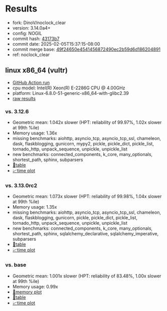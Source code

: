 # Results

- fork: DinoV/noclock_clear
- version: 3.14.0a4+
- config: NOGIL
- commit hash: [43173b7](https://github.com/DinoV/cpython/commit/43173b7)
- commit date: 2025-02-05T15:37:15-08:00
- commit merge base: [49f24650e4541456872490ec2b59d6d186204891](https://github.com/python/cpython/commit/49f24650e4541456872490ec2b59d6d186204891)
- ref: noclock_clear

## linux x86_64 (vultr)

- [GitHub Action run](https://github.com/facebookexperimental/free-threading-benchmarking/actions/runs/13168660166)
- cpu model: Intel(R) Xeon(R) E-2286G CPU @ 4.00GHz
- platform: Linux-6.8.0-51-generic-x86_64-with-glibc2.39
- [raw results](bm-20250205-vultr-x86_64-DinoV-noclock_clear-3.14.0a4%2B-43173b7.json)

### vs. 3.12.6

- Geometric mean: 1.042x slower (HPT: reliability of 99.97%, 1.02x slower at 99th %ile)
- Memory usage: 1.36x
- missing benchmarks: aiohttp, asyncio_tcp, asyncio_tcp_ssl, chameleon, dask, flaskblogging, gunicorn, mypy2, pickle, pickle_dict, pickle_list, tornado_http, unpack_sequence, unpickle, unpickle_list
- new benchmarks: connected_components, k_core, many_optionals, shortest_path, sphinx, subparsers
- [📄table](bm-20250205-vultr-x86_64-DinoV-noclock_clear-3.14.0a4%2B-43173b7-vs-3.12.6.md)
- [📈time plot](bm-20250205-vultr-x86_64-DinoV-noclock_clear-3.14.0a4%2B-43173b7-vs-3.12.6.svg)

### vs. 3.13.0rc2

- Geometric mean: 1.073x slower (HPT: reliability of 99.98%, 1.04x slower at 99th %ile)
- Memory usage: 1.35x
- missing benchmarks: aiohttp, asyncio_tcp, asyncio_tcp_ssl, chameleon, dask, flaskblogging, gunicorn, pickle, pickle_dict, pickle_list, tornado_http, unpack_sequence, unpickle, unpickle_list
- new benchmarks: connected_components, k_core, many_optionals, shortest_path, sphinx, sqlalchemy_declarative, sqlalchemy_imperative, subparsers
- [📄table](bm-20250205-vultr-x86_64-DinoV-noclock_clear-3.14.0a4%2B-43173b7-vs-3.13.0rc2.md)
- [📈time plot](bm-20250205-vultr-x86_64-DinoV-noclock_clear-3.14.0a4%2B-43173b7-vs-3.13.0rc2.svg)

### vs. base

- Geometric mean: 1.001x slower (HPT: reliability of 83.48%, 1.00x slower at 99th %ile)
- Memory usage: 0.99x
- [🧠memory plot](bm-20250205-vultr-x86_64-DinoV-noclock_clear-3.14.0a4%2B-43173b7-vs-base-mem.svg)
- [📄table](bm-20250205-vultr-x86_64-DinoV-noclock_clear-3.14.0a4%2B-43173b7-vs-base.md)
- [📈time plot](bm-20250205-vultr-x86_64-DinoV-noclock_clear-3.14.0a4%2B-43173b7-vs-base.svg)

